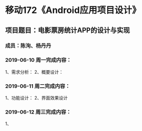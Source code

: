 
# 移动172《Android应用项目设计》
## 项目题目：电影票房统计APP的设计与实现
### 成员：陈洵、杨丹丹

### 2019-06-10 周一完成内容：
1、需求分析：
2、概要设计：


### 2019-06-11 周二完成内容：
1、功能设计：
2、界面效果设计


### 2019-06-12 周三完成内容：
1、
